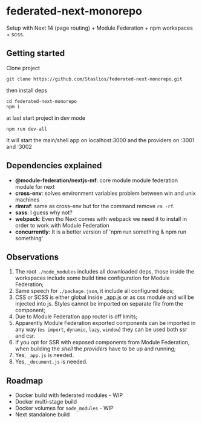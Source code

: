 # federated-next-monorepo
Setup with Next 14 (page routing) + Module Federation + npm workspaces + scss.

## Getting started
Clone project
``` shell
git clone https://github.com/Staslios/federated-next-monorepo.git
```
then install deps
``` shell
cd federated-next-monorepo
npm i 
```
at last start project in dev mode
``` shell
npm run dev-all
```
It will start the main/shell app on localhost:3000 and the providers on :3001 and :3002

## Dependencies explained
- **@module-federation/nextjs-mf**: core module module federation module for next
- **cross-env**: solves environment variables problem between win and unix machines
- **rimraf**: same as cross-env but for the command remove `rm -rf`.
- **sass**: I guess why not? 
- **webpack**: Even tho Next comes with webpack we need it to install in order to work with Module Federation
- **concurrently**: It is a better version of 'npm run something & npm run something'

## Observations
1. The root `./node_modules` includes all downloaded deps, those inside the workspaces include some build time configuration for Module Federation;
2. Same speech for `./package.json`, it include all configured deps;
3. CSS or SCSS is either global inside _app.js or as css module and will be injected into js. Styles cannot be imported on separate file from the component;
4. Due to Module Federation app router is off limits;
5. Apparently Module Federation exported components can be imported in any way (`es import`, `dynamic`, `lazy`, `window`) they can be used both ssr and csr.
6. If you opt for SSR with exposed components from Module Federation, when building the _shell_ the _providers_ have to be up and running;
7. Yes, `_app.js` is needed.
8. Yes, `_document.js` is needed.

## Roadmap
- Docker build with federated modules - WIP
- Docker multi-stage build
- Docker volumes for `node_modules` - WIP
- Next standalone build